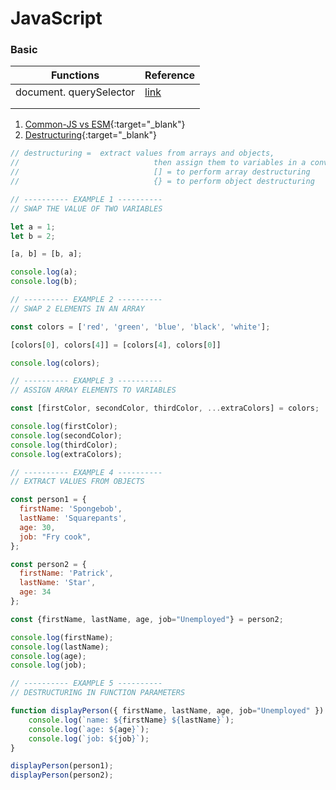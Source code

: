 # JavaScript

### Basic
| Functions               	| Reference                                                              	|
|-------------------------	|------------------------------------------------------------------------	|
| document. querySelector 	| [link](https://www.w3schools.com/jsref/met_document_queryselector.asp) 	|
|                         	|                                                                        	|
|                         	|                                                                        	|


1. [Common-JS vs ESM](https://www.youtube.com/watch?v=6_JNPmjSevo){:target="_blank"}
2. [Destructuring](https://www.youtube.com/watch?v=UHZcJyVXtLo){:target="_blank"}
```js
// destructuring =  extract values from arrays and objects,
//                              then assign them to variables in a convenient way
//                              [] = to perform array destructuring
//                              {} = to perform object destructuring

// ---------- EXAMPLE 1 ----------
// SWAP THE VALUE OF TWO VARIABLES

let a = 1;
let b = 2;

[a, b] = [b, a];

console.log(a);
console.log(b);

// ---------- EXAMPLE 2 ----------
// SWAP 2 ELEMENTS IN AN ARRAY

const colors = ['red', 'green', 'blue', 'black', 'white'];

[colors[0], colors[4]] = [colors[4], colors[0]]

console.log(colors);

// ---------- EXAMPLE 3 ----------
// ASSIGN ARRAY ELEMENTS TO VARIABLES

const [firstColor, secondColor, thirdColor, ...extraColors] = colors;

console.log(firstColor);
console.log(secondColor);
console.log(thirdColor);
console.log(extraColors);

// ---------- EXAMPLE 4 ----------
// EXTRACT VALUES FROM OBJECTS

const person1 = {
  firstName: 'Spongebob',
  lastName: 'Squarepants',
  age: 30,
  job: "Fry cook",
};

const person2 = {
  firstName: 'Patrick',
  lastName: 'Star',
  age: 34
};

const {firstName, lastName, age, job="Unemployed"} = person2;

console.log(firstName);
console.log(lastName);
console.log(age);
console.log(job);

// ---------- EXAMPLE 5 ----------
// DESTRUCTURING IN FUNCTION PARAMETERS

function displayPerson({ firstName, lastName, age, job="Unemployed" }) {
    console.log(`name: ${firstName} ${lastName}`);
    console.log(`age: ${age}`);
    console.log(`job: ${job}`);
}

displayPerson(person1);
displayPerson(person2);
```
